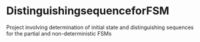 # DistinguishingsequenceforFSM
Project involving determination of initial state and distinguishing sequences for the partial and non-deterministic FSMs
